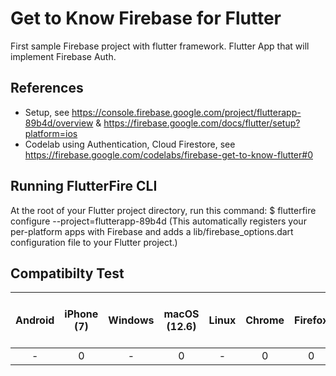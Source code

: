 # Get to Know Firebase for Flutter

First sample Firebase project with flutter framework. Flutter App that will implement Firebase Auth.

## References
* Setup, see https://console.firebase.google.com/project/flutterapp-89b4d/overview & https://firebase.google.com/docs/flutter/setup?platform=ios
* Codelab using Authentication, Cloud Firestore, see https://firebase.google.com/codelabs/firebase-get-to-know-flutter#0


## Running FlutterFire CLI

At the root of your Flutter project directory, run this command:
$ flutterfire configure --project=flutterapp-89b4d
(This automatically registers your per-platform apps with Firebase and adds a lib/firebase_options.dart configuration file to your Flutter project.)

## Compatibilty Test

| Android | iPhone (7)    | Windows | macOS (12.6) | Linux | Chrome | Firefox | Safari | Edge | Mobile Chrome on Android)
| :---:   | :---: | :---: | :---: | :---: | :---: | :---: | :---: | :---: | :---: |
| - | 0 | - | 0 | - | 0 | 0 | 0 | - | - |
